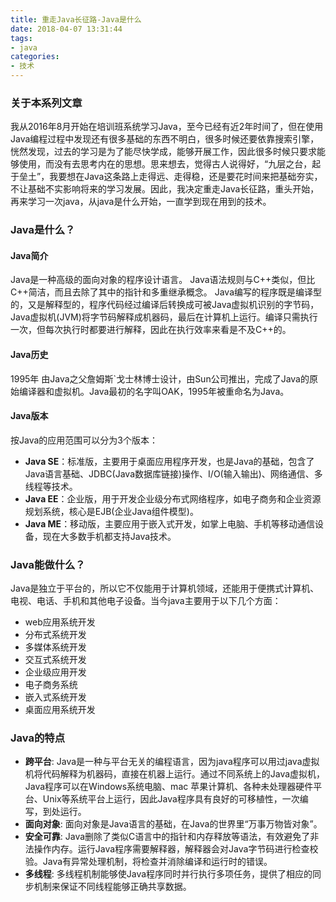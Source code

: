 ```yaml
---
title: 重走Java长征路-Java是什么
date: 2018-04-07 13:31:44
tags:
- java
categories:
- 技术
---
```


### 关于本系列文章
我从2016年8月开始在培训班系统学习Java，至今已经有近2年时间了，但在使用Java编程过程中发现还有很多基础的东西不明白，很多时候还要依靠搜索引擎，恍然发现，过去的学习是为了能尽快学成，能够开展工作，因此很多时候只要求能够使用，而没有去思考内在的思想。思来想去，觉得古人说得好，“九层之台，起于垒土”，我要想在Java这条路上走得远、走得稳，还是要花时间来把基础夯实，不让基础不实影响将来的学习发展。因此，我决定重走Java长征路，重头开始，再来学习一次java，从java是什么开始，一直学到现在用到的技术。

### Java是什么？
#### Java简介
Java是一种高级的面向对象的程序设计语言。
Java语法规则与C++类似，但比C++简洁，而且去除了其中的指针和多重继承概念。
Java编写的程序既是编译型的，又是解释型的，程序代码经过编译后转换成可被Java虚拟机识别的字节码，Java虚拟机(JVM)将字节码解释成机器码，最后在计算机上运行。编译只需执行一次，但每次执行时都要进行解释，因此在执行效率来看是不及C++的。

#### Java历史
1995年 由Java之父詹姆斯`戈士林博士设计，由Sun公司推出，完成了Java的原始编译器和虚拟机。Java最初的名字叫OAK，1995年被重命名为Java。

#### Java版本
按Java的应用范围可以分为3个版本：
- **Java SE**：标准版，主要用于桌面应用程序开发，也是Java的基础，包含了Java语言基础、JDBC(Java数据库链接)操作、I/O(输入输出)、网络通信、多线程等技术。
- **Java EE**：企业版，用于开发企业级分布式网络程序，如电子商务和企业资源规划系统，核心是EJB(企业Java组件模型)。
- **Java ME**：移动版，主要应用于嵌入式开发，如掌上电脑、手机等移动通信设备，现在大多数手机都支持Java技术。

### Java能做什么？
Java是独立于平台的，所以它不仅能用于计算机领域，还能用于便携式计算机、电视、电话、手机和其他电子设备。当今java主要用于以下几个方面：
- web应用系统开发
- 分布式系统开发
- 多媒体系统开发
- 交互式系统开发
- 企业级应用开发
- 电子商务系统
- 嵌入式系统开发
- 桌面应用系统开发

### Java的特点
- **跨平台**: Java是一种与平台无关的编程语言，因为java程序可以用过java虚拟机将代码解释为机器码，直接在机器上运行。通过不同系统上的Java虚拟机，Java程序可以在Windows系统电脑、mac 苹果计算机、各种未处理器硬件平台、Unix等系统平台上运行，因此Java程序具有良好的可移植性，一次编写，到处运行。
- **面向对象**: 面向对象是Java语言的基础，在Java的世界里“万事万物皆对象”。
- **安全可靠**: Java删除了类似C语言中的指针和内存释放等语法，有效避免了非法操作内存。运行Java程序需要解释器，解释器会对Java字节码进行检查校验。Java有异常处理机制，将检查并消除编译和运行时的错误。
- **多线程**: 多线程机制能够使Java程序同时并行执行多项任务，提供了相应的同步机制来保证不同线程能够正确共享数据。



